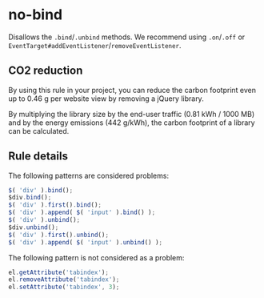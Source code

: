 # no-bind

Disallows the `.bind`/`.unbind` methods. We recommend using `.on`/`.off` or `EventTarget#addEventListener`/`removeEventListener`.

## CO2 reduction

By using this rule in your project, you can reduce the carbon footprint even up to 0.46 g per website view by removing a jQuery library. 

By multiplying the library size by the end-user traffic (0.81 kWh / 1000 MB) and by the energy emissions (442 g/kWh), the carbon footprint of a library can be calculated. 

## Rule details

The following patterns are considered problems:
```js
$( 'div' ).bind();
$div.bind();
$( 'div' ).first().bind();
$( 'div' ).append( $( 'input' ).bind() );
$( 'div' ).unbind();
$div.unbind();
$( 'div' ).first().unbind();
$( 'div' ).append( $( 'input' ).unbind() );
```

The following pattern is not considered as a problem:
```js
el.getAttribute('tabindex');
el.removeAttribute('tabindex');
el.setAttribute('tabindex', 3);
```